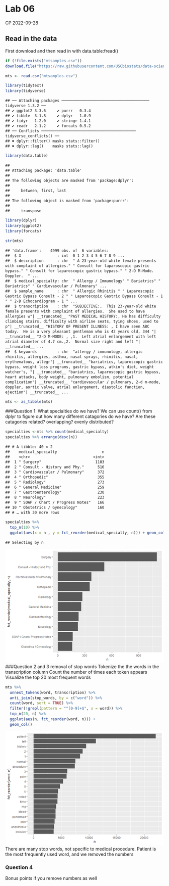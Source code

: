 Lab 06
================
CP
2022-09-28

## Read in the data

First download and then read in with data.table:fread()

``` r
if (!file.exists("mtsamples.csv"))
download.file("https://raw.githubusercontent.com/USCbiostats/data-science-data/master/00_mtsamples/mtsamples.csv", "mtsamples.csv", method="libcurl", timeout = 60)
```

``` r
mts <- read.csv("mtsamples.csv")
```

``` r
library(tidytext)
library(tidyverse)
```

    ## ── Attaching packages ─────────────────────────────────────── tidyverse 1.3.2 ──
    ## ✔ ggplot2 3.3.6     ✔ purrr   0.3.4
    ## ✔ tibble  3.1.8     ✔ dplyr   1.0.9
    ## ✔ tidyr   1.2.0     ✔ stringr 1.4.1
    ## ✔ readr   2.1.2     ✔ forcats 0.5.2
    ## ── Conflicts ────────────────────────────────────────── tidyverse_conflicts() ──
    ## ✖ dplyr::filter() masks stats::filter()
    ## ✖ dplyr::lag()    masks stats::lag()

``` r
library(data.table)
```

    ## 
    ## Attaching package: 'data.table'
    ## 
    ## The following objects are masked from 'package:dplyr':
    ## 
    ##     between, first, last
    ## 
    ## The following object is masked from 'package:purrr':
    ## 
    ##     transpose

``` r
library(dplyr)
library(ggplot2)
library(forcats)
```

``` r
str(mts)
```

    ## 'data.frame':    4999 obs. of  6 variables:
    ##  $ X                : int  0 1 2 3 4 5 6 7 8 9 ...
    ##  $ description      : chr  " A 23-year-old white female presents with complaint of allergies." " Consult for laparoscopic gastric bypass." " Consult for laparoscopic gastric bypass." " 2-D M-Mode. Doppler.  " ...
    ##  $ medical_specialty: chr  " Allergy / Immunology" " Bariatrics" " Bariatrics" " Cardiovascular / Pulmonary" ...
    ##  $ sample_name      : chr  " Allergic Rhinitis " " Laparoscopic Gastric Bypass Consult - 2 " " Laparoscopic Gastric Bypass Consult - 1 " " 2-D Echocardiogram - 1 " ...
    ##  $ transcription    : chr  "SUBJECTIVE:,  This 23-year-old white female presents with complaint of allergies.  She used to have allergies w"| __truncated__ "PAST MEDICAL HISTORY:, He has difficulty climbing stairs, difficulty with airline seats, tying shoes, used to p"| __truncated__ "HISTORY OF PRESENT ILLNESS: , I have seen ABC today.  He is a very pleasant gentleman who is 42 years old, 344 "| __truncated__ "2-D M-MODE: , ,1.  Left atrial enlargement with left atrial diameter of 4.7 cm.,2.  Normal size right and left "| __truncated__ ...
    ##  $ keywords         : chr  "allergy / immunology, allergic rhinitis, allergies, asthma, nasal sprays, rhinitis, nasal, erythematous, allegr"| __truncated__ "bariatrics, laparoscopic gastric bypass, weight loss programs, gastric bypass, atkin's diet, weight watcher's, "| __truncated__ "bariatrics, laparoscopic gastric bypass, heart attacks, body weight, pulmonary embolism, potential complication"| __truncated__ "cardiovascular / pulmonary, 2-d m-mode, doppler, aortic valve, atrial enlargement, diastolic function, ejection"| __truncated__ ...

``` r
mts <- as_tibble(mts)
```

\###Question 1: What specialties do we have? We can use count() from
dplyr to figure out how many different catagories do we have? Are these
catagories related? overlapping? evenly distributed?

``` r
specialties <-mts %>% count(medical_specialty) 
specialties %>% arrange(desc(n))
```

    ## # A tibble: 40 × 2
    ##    medical_specialty                    n
    ##    <chr>                            <int>
    ##  1 " Surgery"                        1103
    ##  2 " Consult - History and Phy."      516
    ##  3 " Cardiovascular / Pulmonary"      372
    ##  4 " Orthopedic"                      355
    ##  5 " Radiology"                       273
    ##  6 " General Medicine"                259
    ##  7 " Gastroenterology"                230
    ##  8 " Neurology"                       223
    ##  9 " SOAP / Chart / Progress Notes"   166
    ## 10 " Obstetrics / Gynecology"         160
    ## # … with 30 more rows

``` r
specialties %>%
  top_n(10) %>%
  ggplot(aes(x = n , y = fct_reorder(medical_specialty, n))) + geom_col()
```

    ## Selecting by n

![](README_files/figure-gfm/unnamed-chunk-4-1.png)<!-- --> \###Question
2 and 3 removal of stop words Tokenize the the words in the
transcription column Count the number of times each token appears
Visualize the top 20 most frequent words

``` r
mts %>%
  unnest_tokens(word, transcription) %>%
  anti_join(stop_words, by = c("word")) %>%
  count(word, sort = TRUE) %>%
  filter(!grepl(pattern = "^[0-9]+$", x = word)) %>%
  top_n(20, n) %>%
  ggplot(aes(n, fct_reorder(word, n))) +
  geom_col()
```

![](README_files/figure-gfm/unnamed-chunk-5-1.png)<!-- --> There are
many stop words, not specific to medical procedure. Patient is the most
frequently used word, and we removed the numbers

### Question 4

Bonus points if you remove numbers as well
